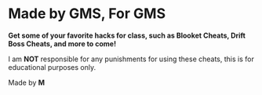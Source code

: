 # Made by GMS, For GMS

**Get some of your favorite hacks for class, such as Blooket Cheats, Drift Boss Cheats, and more to come!**

I am **NOT** responsible for any punishments for using these cheats, this is for educational purposes only.

Made by **M**
